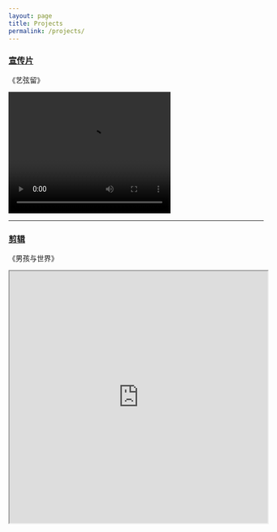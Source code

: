 ```yaml
---
layout: page
title: Projects
permalink: /projects/
---
```


### [宣传片](https://github.com/tux4kids/tuxmania) 
《艺弦留》

<video src="http://119.29.15.161/test.mp4 " width="320" height="240" controls="controls">Your browser does not support the video tag.</Video>


***

### [剪辑](https://github.com/AkshayAgarwal007/Moodly)
《男孩与世界》

<iframe height=498 width=510 src="https://imgcache.qq.com/tencentvideo_v1/playerv3/TPout.swf?max_age=86400&v=20161117&vid=k03890pd3qr&auto=0">


《少年派的奇幻漂流》

<iframe height=498 width=510 src="https://imgcache.qq.com/tencentvideo_v1/playerv3/TPout.swf?max_age=86400&v=20161117&vid=c0384lcnuua&auto=0">


***

## Other Projects

### [广播节目](https://github.com/tux4kids/tuxmania) 
《印象背后——大道风声》

***

## Contact me

[547897420@qq.com](mailto:547897420@qq.com)
